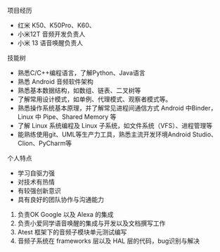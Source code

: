 项目经历

* 红米 K50、K50Pro、K60、
* 小米12T 音频开发负责人
* 小米 13 语音唤醒负责人



技能树

* 熟悉C/C++编程语言，了解Python、Java语言
* 熟悉 Android 音频软件架构
* 熟悉基本数据结构，如数组、链表、二叉树等
* 了解常用设计模式，如单例、代理模式、观察者模式等。
* 熟悉操作系统基本原理，并了解常见进程间通信方式 Android 中Binder，Linux 中 Pipe、Shared Memory 等
* 了解 Linux 系统编程及 Linux 子系统，如文件系统（VFS）、进程管理等
* 能熟练使用git、UML等生产力工具，熟悉主流开发环境Android Studio、Clion、PyCharm等



个人特点

* 学习自驱力强
* 对技术有热情
* 有较强创新意识
* 具有良好的团队协作与沟通能力





1. 负责OK Google 以及 Alexa 的集成
2. 负责小爱同学语音唤醒的集成与开发以及文档撰写工作
3. Atest 框架下的音频子模块单元测试编写
4. 音频子系统在 frameworks 层以及 HAL 层的代码，bug识别与解决